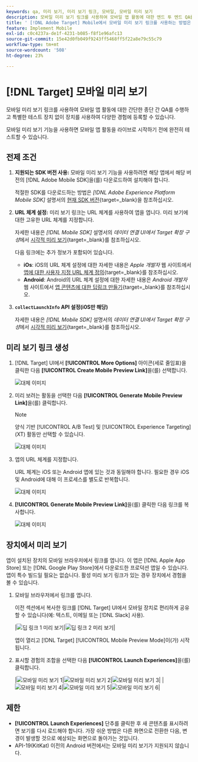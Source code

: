 ```yaml
---
keywords: qa, 미리 보기, 미리 보기 링크, 모바일, 모바일 미리 보기
description: 모바일 미리 보기 링크를 사용하여 모바일 앱 활동에 대한 엔드 투 엔드 QA를 수행합니다.
title: ' [!DNL Adobe Target] Mobile에서 모바일 미리 보기 링크를 사용하는 방법은 무엇입니까?'
feature: Implement Mobile
exl-id: c0c4237a-de1f-4231-b085-f8f1e96afc13
source-git-commit: 15e42d0fb049f9243ff5468ff5f22a8e79c55c79
workflow-type: tm+mt
source-wordcount: '508'
ht-degree: 23%

---
```


# [!DNL Target] 모바일 미리 보기

모바일 미리 보기 링크를 사용하여 모바일 앱 활동에 대한 간단한 종단 간 QA를 수행하고 특별한 테스트 장치 없이 장치를 사용하여 다양한 경험에 등록할 수 있습니다.

모바일 미리 보기 기능을 사용하면 모바일 앱 활동을 라이브로 시작하기 전에 완전히 테스트할 수 있습니다.

## 전제 조건

1. **지원되는 SDK 버전 사용:** 모바일 미리 보기 기능을 사용하려면 해당 앱에서 해당 버전의 [!DNL Adobe Mobile SDK]을(를) 다운로드하여 설치해야 합니다.

   적절한 SDK를 다운로드하는 방법은 *[!DNL Adobe Experience Platform Mobile SDK]* 설명서의 [현재 SDK 버전](https://developer.adobe.com/client-sdks/documentation/current-sdk-versions/){target=_blank}을 참조하십시오.

1. **URL 체계 설정:** 미리 보기 링크는 URL 체계를 사용하여 앱을 엽니다. 미리 보기에 대한 고유한 URL 체계를 지정합니다.

   자세한 내용은 *[!DNL Mobile SDK]* 설명서의 *데이터 연결 UI에서 Target 확장 구성*&#x200B;에서 [시각적 미리 보기](https://developer.adobe.com/client-sdks/documentation/adobe-target/#visual-preview){target=_blank}를 참조하십시오.

   다음 링크에는 추가 정보가 포함되어 있습니다.

   * **iOs**: iOS의 URL 체계 설정에 대한 자세한 내용은 *Apple 개발자* 웹 사이트에서 [앱에 대한 사용자 지정 URL 체계 정의](https://developer.apple.com/documentation/xcode/defining-a-custom-url-scheme-for-your-app){target=_blank}를 참조하십시오.
   * **Android**: Android의 URL 체계 설정에 대한 자세한 내용은 *Android 개발자* 웹 사이트에서 [앱 콘텐츠에 대한 딥링크 만들기](https://developer.android.com/training/app-links/deep-linking){target=_blank}를 참조하십시오.

1. **`collectLaunchInfo` API 설정(i0S만 해당)**

   자세한 내용은 *[!DNL Mobile SDK]* 설명서의 *데이터 연결 UI에서 Target 확장 구성*&#x200B;에서 [시각적 미리 보기](https://developer.adobe.com/client-sdks/documentation/adobe-target/#visual-preview){target=_blank}를 참조하십시오.

## 미리 보기 링크 생성

1. [!DNL Target] UI에서 **[!UICONTROL More Options]** 아이콘(세로 줄임표)을 클릭한 다음 **[!UICONTROL Create Mobile Preview Link]**&#x200B;을(를) 선택합니다.

   ![대체 이미지](assets/mobile-preview-create.png)

1. 미리 보려는 활동을 선택한 다음 **[!UICONTROL Generate Mobile Preview Link]**&#x200B;을(를) 클릭합니다.

   >[!NOTE]
   >
   >양식 기반 [!UICONTROL A/B Test] 및 [!UICONTROL Experience Targeting] (XT) 활동만 선택할 수 있습니다.

   ![대체 이미지](assets/mobile-preview-select-activities.png)

1. 앱의 URL 체계를 지정합니다.

   URL 체계는 iOS 또는 Android 앱에 있는 것과 동일해야 합니다. 필요한 경우 iOS 및 Android에 대해 이 프로세스를 별도로 반복합니다.

   ![대체 이미지](assets/mobile-preview-enter-url-scheme.png)

1. **[!UICONTROL Generate Mobile Preview Link]**&#x200B;을(를) 클릭한 다음 링크를 복사합니다.

   ![대체 이미지](assets/mobile-preview-generate-and-copy.png)

## 장치에서 미리 보기

앱이 설치된 장치의 모바일 브라우저에서 링크를 엽니다. 이 앱은 [!DNL Apple App Store] 또는 [!DNL Google Play Store]에서 다운로드한 프로덕션 앱일 수 있습니다. 앱이 특수 빌드일 필요는 없습니다. 활성 미리 보기 링크가 있는 경우 장치에서 경험을 볼 수 있습니다.

1. 모바일 브라우저에서 링크를 엽니다.

   이전 섹션에서 복사한 링크를 [!DNL Target] UI에서 모바일 장치로 편리하게 공유할 수 있습니다(예: 텍스트, 이메일 또는 [!DNL Slack] 사용).

   |![딥 링크 1 미리 보기](assets/mobile-preview-open-deeplink.png)|![딥 링크 2 미리 보기](assets/mobile-preview-open-app.png)|

   앱이 열리고 [!DNL Target] [!UICONTROL Mobile Preview Mode]이(가) 시작됩니다.

1. 표시할 경험의 조합을 선택한 다음 **[!UICONTROL Launch Experiences]**&#x200B;을(를) 클릭합니다.

   |![모바일 미리 보기 1](assets/mobile-preview-experience-selection-1.png)|![모바일 미리 보기 2](assets/mobile-preview-experience-result-1-france.png)|![모바일 미리 보기 3](assets/mobile-preview-experience-result-1-shipfree.png)|
|![모바일 미리 보기 4](assets/mobile-preview-experience-selection-2.png)|![모바일 미리 보기 5](assets/mobile-preview-experience-result-2-aus.png)|![모바일 미리 보기 6](assets/mobile-preview-experience-result-2-10off.png)|

## 제한

* **[!UICONTROL Launch Experiences]** 단추를 클릭한 후 새 콘텐츠를 표시하려면 보기를 다시 로드해야 합니다. 가장 쉬운 방법은 다른 화면으로 전환한 다음, 변경이 발생할 것으로 예상되는 화면으로 돌아가는 것입니다.
* API-19(KitKat) 이전의 Android 버전에서는 모바일 미리 보기가 지원되지 않습니다.
